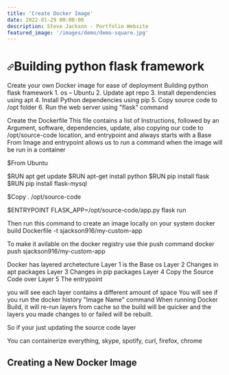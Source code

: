 ```yaml
---
title: 'Create Docker Image'
date: 2022-01-29 00:00:00
description: Steve Jackson - Portfolio Website
featured_image: '/images/demo/demo-square.jpg'
---
```

<h1>
<a id="user-content-h1" class="anchor" href="#h1" aria-hidden="true"><svg class="octicon octicon-link" viewBox="0 0 16 16" version="1.1" width="16" height="16" aria-hidden="true"><path fill-rule="evenodd" d="M7.775 3.275a.75.75 0 001.06 1.06l1.25-1.25a2 2 0 112.83 2.83l-2.5 2.5a2 2 0 01-2.83 0 .75.75 0 00-1.06 1.06 3.5 3.5 0 004.95 0l2.5-2.5a3.5 3.5 0 00-4.95-4.95l-1.25 1.25zm-4.69 9.64a2 2 0 010-2.83l2.5-2.5a2 2 0 012.83 0 .75.75 0 001.06-1.06 3.5 3.5 0 00-4.95 0l-2.5 2.5a3.5 3.5 0 004.95 4.95l1.25-1.25a.75.75 0 00-1.06-1.06l-1.25 1.25a2 2 0 01-2.83 0z"></path></svg></a>Building python flask framework</h1>
Create your own Docker image for ease of deployment
Building python flask framework
1. os – Ubuntu
2. Update apt repo
3. Install dependencies using apt
4. Install Python dependencies using pip
5. Copy source code to /opt folder
6. Run the web server using "flask" command

Create the Dockerfile
This file contains a list of Instructions, followed by an Argument, software, dependencies, update, also copying our code to /opt/source-code location, and entrypoint and always starts with a Base From Image and entrypoint allows us to run a command when the image will be run in a container

$From Ubuntu

$RUN apt get update
$RUN apt-get install python
$RUN pip install flask
$RUN pip install flask-mysql

$Copy . /opt/source-code

$ENTRYPOINT FLASK_APP=/opt/source-code/app.py flask run



Then run this command to create an image locally on your system
docker build Dockerfile -t sjackson916/my-custom-app

To make it avilable on the docker registry use thie push command
docker push sjackson916/my-custom-app

Docker has layered archetecture
Layer 1 is the Base os
Layer 2 Changes in apt packages
Layer 3 Changes in pip packages
Layer 4 Copy the Source Code over
Layer 5 The entrypoint

you will see each layer contains a different amount of space
You will see if you run the docker history "Image Name" command
When running Docker Build, it will re-run layers from cache so the build will be quicker and the layers you made changes to or failed will be rebuilt.

So if your just updating the source code layer

You can containerize everything, skype, spotify, curl, firefox, chrome

<h2>Creating a New Docker Image
</h2>